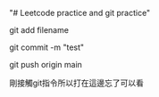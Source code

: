 "# Leetcode practice and git practice" 

git add filename

git commit -m "test"

git push origin main

剛接觸git指令所以打在這邊忘了可以看
